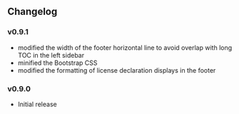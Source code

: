 ## Changelog

### v0.9.1

- modified the width of the footer horizontal line to avoid overlap with long TOC in the left sidebar
- minified the Bootstrap CSS
- modified the formatting of license declaration displays in the footer

### v0.9.0

- Initial release
